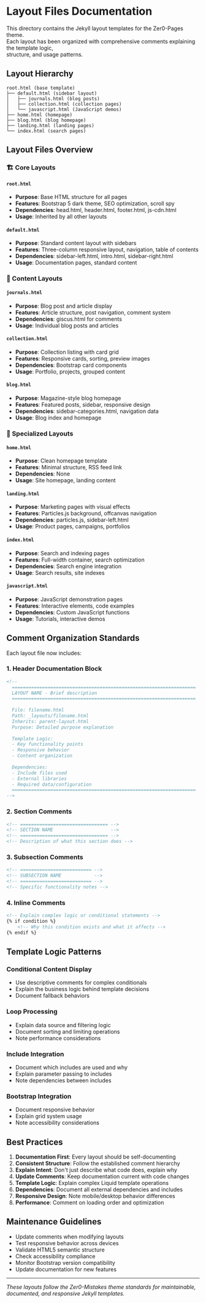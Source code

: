 # Layout Files Documentation

This directory contains the Jekyll layout templates for the Zer0-Pages theme.  
Each layout has been organized with comprehensive comments explaining the template logic,  
structure, and usage patterns.

## Layout Hierarchy

```text
root.html (base template)
├── default.html (sidebar layout)
│   ├── journals.html (blog posts)
│   ├── collection.html (collection pages)
│   └── javascript.html (JavaScript demos)
├── home.html (homepage)
├── blog.html (blog homepage)
├── landing.html (landing pages)
└── index.html (search pages)
```

## Layout Files Overview

### 🏗️ Core Layouts

#### `root.html`

- **Purpose**: Base HTML structure for all pages
- **Features**: Bootstrap 5 dark theme, SEO optimization, scroll spy
- **Dependencies**: head.html, header.html, footer.html, js-cdn.html
- **Usage**: Inherited by all other layouts

#### `default.html`

- **Purpose**: Standard content layout with sidebars
- **Features**: Three-column responsive layout, navigation, table of contents
- **Dependencies**: sidebar-left.html, intro.html, sidebar-right.html
- **Usage**: Documentation pages, standard content

### 📝 Content Layouts

#### `journals.html`

- **Purpose**: Blog post and article display
- **Features**: Article structure, post navigation, comment system
- **Dependencies**: giscus.html for comments
- **Usage**: Individual blog posts and articles

#### `collection.html`

- **Purpose**: Collection listing with card grid
- **Features**: Responsive cards, sorting, preview images
- **Dependencies**: Bootstrap card components
- **Usage**: Portfolio, projects, grouped content

#### `blog.html`

- **Purpose**: Magazine-style blog homepage
- **Features**: Featured posts, sidebar, responsive design
- **Dependencies**: sidebar-categories.html, navigation data
- **Usage**: Blog index and homepage

### 🎯 Specialized Layouts

#### `home.html`

- **Purpose**: Clean homepage template
- **Features**: Minimal structure, RSS feed link
- **Dependencies**: None
- **Usage**: Site homepage, landing content

#### `landing.html`

- **Purpose**: Marketing pages with visual effects
- **Features**: Particles.js background, offcanvas navigation
- **Dependencies**: particles.js, sidebar-left.html
- **Usage**: Product pages, campaigns, portfolios

#### `index.html`

- **Purpose**: Search and indexing pages
- **Features**: Full-width container, search optimization
- **Dependencies**: Search engine integration
- **Usage**: Search results, site indexes

#### `javascript.html`

- **Purpose**: JavaScript demonstration pages
- **Features**: Interactive elements, code examples
- **Dependencies**: Custom JavaScript functions
- **Usage**: Tutorials, interactive demos

## Comment Organization Standards

Each layout file now includes:

### 1. Header Documentation Block

```html
<!--
  ===================================================================
  LAYOUT NAME - Brief description
  ===================================================================
  
  File: filename.html
  Path: _layouts/filename.html
  Inherits: parent-layout.html
  Purpose: Detailed purpose explanation
  
  Template Logic:
  - Key functionality points
  - Responsive behavior
  - Content organization
  
  Dependencies:
  - Include files used
  - External libraries
  - Required data/configuration
  ===================================================================
-->
```

### 2. Section Comments

```html
<!-- ================================ -->
<!-- SECTION NAME                     -->
<!-- ================================ -->
<!-- Description of what this section does -->
```

### 3. Subsection Comments

```html
<!-- ========================== -->
<!-- SUBSECTION NAME            -->
<!-- ========================== -->
<!-- Specific functionality notes -->
```

### 4. Inline Comments

```html
<!-- Explain complex logic or conditional statements -->
{% if condition %}
    <!-- Why this condition exists and what it affects -->
{% endif %}
```

## Template Logic Patterns

### Conditional Content Display

- Use descriptive comments for complex conditionals
- Explain the business logic behind template decisions
- Document fallback behaviors

### Loop Processing

- Explain data source and filtering logic
- Document sorting and limiting operations
- Note performance considerations

### Include Integration

- Document which includes are used and why
- Explain parameter passing to includes
- Note dependencies between includes

### Bootstrap Integration

- Document responsive behavior
- Explain grid system usage
- Note accessibility considerations

## Best Practices

1. **Documentation First**: Every layout should be self-documenting
2. **Consistent Structure**: Follow the established comment hierarchy
3. **Explain Intent**: Don't just describe what code does, explain why
4. **Update Comments**: Keep documentation current with code changes
5. **Template Logic**: Explain complex Liquid template operations
6. **Dependencies**: Document all external dependencies and includes
7. **Responsive Design**: Note mobile/desktop behavior differences
8. **Performance**: Comment on loading order and optimization

## Maintenance Guidelines

- Update comments when modifying layouts
- Test responsive behavior across devices
- Validate HTML5 semantic structure
- Check accessibility compliance
- Monitor Bootstrap version compatibility
- Update documentation for new features

---

*These layouts follow the Zer0-Mistakes theme standards for maintainable,  
documented, and responsive Jekyll templates.*
